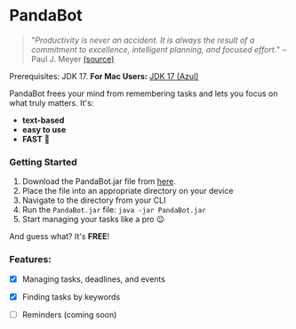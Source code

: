 # PandaBot

> "_Productivity is never an accident. It is always the result of a commitment to excellence, intelligent planning, and focused effort._" – Paul J. Meyer [(source)](https://dansilvestre.com/productivity-quotes/)

Prerequisites: JDK 17. **For Mac Users:** [JDK 17 (Azul)](https://se-education.org/guides/tutorials/javaInstallationMac.html)

PandaBot frees your mind from remembering tasks and lets you focus on what truly matters. It's:

- **text-based**
- **easy to use**
- **FAST** 🚀

### Getting Started

1. Download the PandaBot.jar file from [here](https://github.com/adipanda2002/ip/releases).
2. Place the file into an appropriate directory on your device
3. Navigate to the directory from your CLI
4. Run the `PandaBot.jar` file: `java -jar PandaBot.jar`
5. Start managing your tasks like a pro 😉

And guess what? It's **FREE**!

### Features:

- [x] Managing tasks, deadlines, and events
- [x] Finding tasks by keywords
- [ ] Reminders (coming soon)

